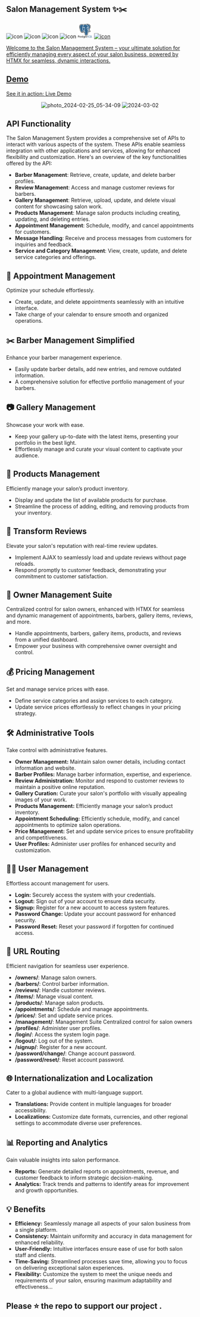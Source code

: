 ## Salon Management System ✨✂️
  
  <img src="https://techstack-generator.vercel.app/python-icon.svg" alt="icon" width="40" height="40" /> <img src="https://techstack-generator.vercel.app/django-icon.svg" alt="icon" width="40" height="40" /> <img src="https://techstack-generator.vercel.app/js-icon.svg" alt="icon" width="40" height="40" /> <img src="https://techstack-generator.vercel.app/mysql-icon.svg" alt="icon" width="40" height="40" /> </a> <a  target="_blank" rel="noreferrer"> <img src="https://raw.githubusercontent.com/devicons/devicon/master/icons/postgresql/postgresql-original-wordmark.svg" alt="postgresql" width="40" height="40"/> </a> <a href="https://developer.apple.com/swift/" target="_blank" rel="noreferrer">
  <img src="https://techstack-generator.vercel.app/github-icon.svg" alt="icon" width="40" height="40" /> 
                                  

Welcome to the Salon Management System – your ultimate solution for efficiently managing every aspect of your salon business, powered by HTMX for seamless, dynamic interactions.

## Demo
See it in action: [Live Demo](https://hair-salon-ni23.onrender.com/)


<p align="center">
    <img src="https://github.com/AbdullahBakir97/Barber-Salon/assets/127149804/e6071e9c-14cc-4069-b43b-2e4255f541a8.png" alt="photo_2024-02-25_05-34-09" style="display: inline-block;">
    <img src="https://github.com/AbdullahBakir97/Barber-Salon/assets/127149804/75c1d364-11f6-4295-ba43-d5146b660d01.png" alt="2024-03-02" style="display: inline-block;">
</p>


## API Functionality

The Salon Management System provides a comprehensive set of APIs to interact with various aspects of the system. These APIs enable seamless integration with other applications and services, allowing for enhanced flexibility and customization. Here's an overview of the key functionalities offered by the API:

- **Barber Management**: Retrieve, create, update, and delete barber profiles.
- **Review Management**: Access and manage customer reviews for barbers.
- **Gallery Management**: Retrieve, upload, update, and delete visual content for showcasing salon work.
- **Products Management**: Manage salon products including creating, updating, and deleting entries.
- **Appointment Management**: Schedule, modify, and cancel appointments for customers.
- **Message Handling**: Receive and process messages from customers for inquiries and feedback.
- **Service and Category Management**: View, create, update, and delete service categories and offerings.


## 📅 Appointment Management

Optimize your schedule effortlessly.
- Create, update, and delete appointments seamlessly with an intuitive interface.
- Take charge of your calendar to ensure smooth and organized operations.

## ✂️ Barber Management Simplified

Enhance your barber management experience.
- Easily update barber details, add new entries, and remove outdated information.
- A comprehensive solution for effective portfolio management of your barbers.

## 📷 Gallery Management

Showcase your work with ease.
- Keep your gallery up-to-date with the latest items, presenting your portfolio in the best light.
- Effortlessly manage and curate your visual content to captivate your audience.

## 🛒 Products Management 

Efficiently manage your salon’s product inventory.
- Display and update the list of available products for purchase.
- Streamline the process of adding, editing, and removing products from your inventory.

## 🌟 Transform Reviews

Elevate your salon's reputation with real-time review updates.
- Implement AJAX to seamlessly load and update reviews without page reloads.
- Respond promptly to customer feedback, demonstrating your commitment to customer satisfaction.


## 👤 Owner Management Suite

Centralized control for salon owners, enhanced with HTMX for seamless and dynamic management of appointments, barbers, gallery items, reviews, and more.
- Handle appointments, barbers, gallery items, products, and reviews from a unified dashboard.
- Empower your business with comprehensive owner oversight and control.

## 💰 Pricing Management

Set and manage service prices with ease.
- Define service categories and assign services to each category.
- Update service prices effortlessly to reflect changes in your pricing strategy.

## 🛠️ Administrative Tools

Take control with administrative features.
- **Owner Management:** Maintain salon owner details, including contact information and website.
- **Barber Profiles:** Manage barber information, expertise, and experience.
- **Review Administration:** Monitor and respond to customer reviews to maintain a positive online reputation.
- **Gallery Curation:** Curate your salon's portfolio with visually appealing images of your work.
- **Products Management:** Efficiently manage your salon’s product inventory.
- **Appointment Scheduling:** Efficiently schedule, modify, and cancel appointments to optimize salon operations.
- **Price Management:** Set and update service prices to ensure profitability and competitiveness.
- **User Profiles:** Administer user profiles for enhanced security and customization.

## 🧑‍💼 User Management

Effortless account management for users.
- **Login:** Securely access the system with your credentials.
- **Logout:** Sign out of your account to ensure data security.
- **Signup:** Register for a new account to access system features.
- **Password Change:** Update your account password for enhanced security.
- **Password Reset:** Reset your password if forgotten for continued access.

## 🚀 URL Routing

Efficient navigation for seamless user experience.
- **/owners/**: Manage salon owners.
- **/barbers/**: Control barber information.
- **/reviews/**: Handle customer reviews.
- **/items/**: Manage visual content.
- **/products/**: Manage salon products.
- **/appointments/**: Schedule and manage appointments.
- **/prices/**: Set and update service prices.
- **/management/**: Management Suite Centralized control for salon owners
- **/profiles/**: Administer user profiles.
- **/login/**: Access the system login page.
- **/logout/**: Log out of the system.
- **/signup/**: Register for a new account.
- **/password/change/**: Change account password.
- **/password/reset/**: Reset account password.

## 🌐 Internationalization and Localization

Cater to a global audience with multi-language support.
- **Translations:** Provide content in multiple languages for broader accessibility.
- **Localizations:** Customize date formats, currencies, and other regional settings to accommodate diverse user preferences.

## 📊 Reporting and Analytics

Gain valuable insights into salon performance.
- **Reports:** Generate detailed reports on appointments, revenue, and customer feedback to inform strategic decision-making.
- **Analytics:** Track trends and patterns to identify areas for improvement and growth opportunities.

## 💡 Benefits

- **Efficiency:** Seamlessly manage all aspects of your salon business from a single platform.
- **Consistency:** Maintain uniformity and accuracy in data management for enhanced reliability.
- **User-Friendly:** Intuitive interfaces ensure ease of use for both salon staff and clients.
- **Time-Saving:** Streamlined processes save time, allowing you to focus on delivering exceptional salon experiences.
- **Flexibility:** Customize the system to meet the unique needs and requirements of your salon, ensuring maximum adaptability and effectiveness...

## Please ⭐ the repo to support our project . 
